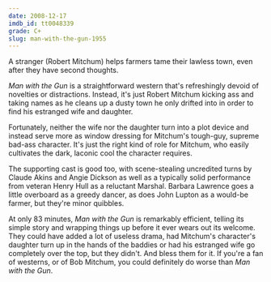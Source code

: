 ```yaml
---
date: 2008-12-17
imdb_id: tt0048339
grade: C+
slug: man-with-the-gun-1955
---
```


A stranger (Robert Mitchum) helps farmers tame their lawless town, even after they have second thoughts.

_Man with the Gun_ is a straightforward western that's refreshingly devoid of novelties or distractions. Instead, it's just Robert Mitchum kicking ass and taking names as he cleans up a dusty town he only drifted into in order to find his estranged wife and daughter.

Fortunately, neither the wife nor the daughter turn into a plot device and instead serve more as window dressing for Mitchum's tough-guy, supreme bad-ass character. It's just the right kind of role for Mitchum, who easily cultivates the dark, laconic cool the character requires.

The supporting cast is good too, with scene-stealing uncredited turns by Claude Akins and Angie Dickson as well as a typically solid performance from veteran Henry Hull as a reluctant Marshal. Barbara Lawrence goes a little overboard as a greedy dancer, as does John Lupton as a would-be farmer, but they're minor quibbles.

At only 83 minutes, _Man with the Gun_ is remarkably efficient, telling its simple story and wrapping things up before it ever wears out its welcome. They could have added a lot of useless drama, had Mitchum's character's daughter turn up in the hands of the baddies or had his estranged wife go completely over the top, but they didn't. And bless them for it. If you're a fan of westerns, or of Bob Mitchum, you could definitely do worse than _Man with the Gun_.
